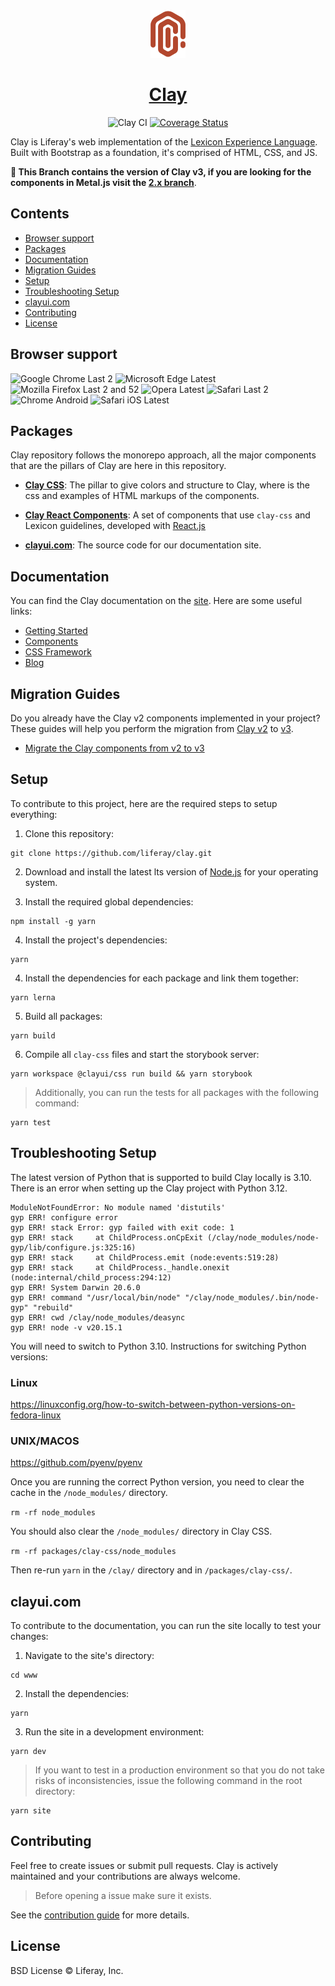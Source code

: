 <div align="center">
    <div>
        <img src="https://github.com/liferay/clay/blob/6ae276a67e7e2c9954d72dcae15266b2458f58f9/clayui.com/static/images/clay_logo_w.png?raw=true"> 
    </div>
    <div>
        <h1>
            <a href="https://clayui.com/">
                Clay
            </a>
        </h1>
    </div>

![Clay CI](https://github.com/liferay/clay/actions/workflows/main.yml/badge.svg) [![Coverage Status](https://coveralls.io/repos/github/liferay/clay/badge.svg)](https://coveralls.io/github/liferay/clay)

</div>

Clay is Liferay's web implementation of the [Lexicon Experience Language](https://liferay.design/lexicon). Built with Bootstrap as a foundation, it's comprised of HTML, CSS, and JS.

**🚨 This Branch contains the version of Clay v3, if you are looking for the components in Metal.js visit the [2.x branch](https://github.com/liferay/clay/tree/2.x)**.

## Contents

-   [Browser support](#browser-support)
-   [Packages](#packages)
-   [Documentation](#documentation)
-   [Migration Guides](#migration-guides)
-   [Setup](#setup)
-   [Troubleshooting Setup](#troubleshooting-setup)
-   [clayui.com](#clayuicom)
-   [Contributing](#contributing)
-   [License](#license)

## Browser support

![Google Chrome Last 2](https://img.shields.io/badge/Chrome-Last_2-green.svg?style=flat)
![Microsoft Edge Latest](https://img.shields.io/badge/Edge-Latest-green.svg?style=flat)
![Mozilla Firefox Last 2 and 52](https://img.shields.io/badge/Firefox-Last_2%20and_v52-green.svg?style=flat)
![Opera Latest](https://img.shields.io/badge/Opera-Latest-green.svg?style=flat)
![Safari Last 2](https://img.shields.io/badge/Safari-Last_2-green.svg?style=flat)
![Chrome Android](https://img.shields.io/badge/Chrome_Android-Latest-green.svg?style=flat)
![Safari iOS Latest](https://img.shields.io/badge/Safari_iOS-Latest-green.svg?style=flat)

## Packages

Clay repository follows the monorepo approach, all the major components that are the pillars of Clay are here in this repository.

-   **[Clay CSS](./packages/clay-css)**: The pillar to give colors and structure to Clay, where is the css and examples of HTML markups of the components.

-   **[Clay React Components](./packages)**: A set of components that use `clay-css` and Lexicon guidelines, developed with [React.js](http://reactjs.org)

-   **[clayui.com](./www)**: The source code for our documentation site.

## Documentation

You can find the Clay documentation on the [site](https://clayui.com/docs). Here are some useful links:

-   [Getting Started](https://clayui.com/docs/get-started/index.html)
-   [Components](https://clayui.com/docs/components/index.html)
-   [CSS Framework](https://clayui.com/docs/css/index.html)
-   [Blog](https://clayui.com/blog/2019/10/25/introducing-clay-v3.html)

## Migration Guides

Do you already have the Clay v2 components implemented in your project? These guides will help you perform the migration from [Clay v2](https://v2.clayui.com) to [v3](https://clayui.com).

-   [Migrate the Clay components from v2 to v3](https://clayui.com/docs/get-started/migrate-the-clay-components-from-v2-to-v3.html)

## Setup

To contribute to this project, here are the required steps to setup everything:

1. Clone this repository:

```
git clone https://github.com/liferay/clay.git
```

2. Download and install the latest lts version of [Node.js](https://nodejs.org/) for your operating system.

3. Install the required global dependencies:

```
npm install -g yarn
```

4. Install the project's dependencies:

```
yarn
```

4. Install the dependencies for each package and link them together:

```
yarn lerna
```

5. Build all packages:

```
yarn build
```

6. Compile all `clay-css` files and start the storybook server:

```
yarn workspace @clayui/css run build && yarn storybook
```

> Additionally, you can run the tests for all packages with the following command:

```
yarn test
```

## Troubleshooting Setup

The latest version of Python that is supported to build Clay locally is 3.10. There is an error when setting up the Clay project with Python 3.12.

```
ModuleNotFoundError: No module named 'distutils'
gyp ERR! configure error
gyp ERR! stack Error: gyp failed with exit code: 1
gyp ERR! stack     at ChildProcess.onCpExit (/clay/node_modules/node-gyp/lib/configure.js:325:16)
gyp ERR! stack     at ChildProcess.emit (node:events:519:28)
gyp ERR! stack     at ChildProcess._handle.onexit (node:internal/child_process:294:12)
gyp ERR! System Darwin 20.6.0
gyp ERR! command "/usr/local/bin/node" "/clay/node_modules/.bin/node-gyp" "rebuild"
gyp ERR! cwd /clay/node_modules/deasync
gyp ERR! node -v v20.15.1
```

You will need to switch to Python 3.10. Instructions for switching Python versions:

### Linux

https://linuxconfig.org/how-to-switch-between-python-versions-on-fedora-linux

### UNIX/MACOS

https://github.com/pyenv/pyenv

Once you are running the correct Python version, you need to clear the cache in the `/node_modules/` directory.

`rm -rf node_modules`

You should also clear the `/node_modules/` directory in Clay CSS.

`rm -rf packages/clay-css/node_modules`

Then re-run `yarn` in the `/clay/` directory and in `/packages/clay-css/`.

## clayui.com

To contribute to the documentation, you can run the site locally to test your changes:

1. Navigate to the site's directory:

```
cd www
```

2. Install the dependencies:

```
yarn
```

3. Run the site in a development environment:

```
yarn dev
```

> If you want to test in a production environment so that you do not take risks of inconsistencies, issue the following command in the root directory:

```
yarn site
```

## Contributing

Feel free to create issues or submit pull requests. Clay is actively maintained and your contributions are always welcome.

> Before opening a issue make sure it exists.

See the [contribution guide](/CONTRIBUTING.md) for more details.

## License

BSD License © Liferay, Inc.
